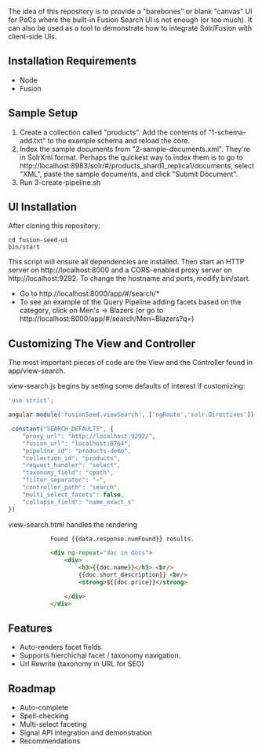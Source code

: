 

The idea of this repository is to provide a "barebones" or blank "canvas" UI for PoCs where the built-in Fusion Search UI is not enough (or too much). It can also be used as a tool to demonstrate how to integrate Solr/Fusion with client-side UIs.

## Installation Requirements
* Node
* Fusion

## Sample Setup
1. Create a collection called "products". Add the contents of "1-schema-add.txt" to the example schema and reload the core.
2. Index the sample documents from "2-sample-documents.xml". They're in SolrXml format. Perhaps the quickest way to index them is to go to http://localhost:8983/solr/#/products_shard1_replica1/documents, select "XML", paste the sample documents, and click "Submit Document".
3. Run 3-create-pipeline.sh 

## UI Installation
After cloning this repository:

~~~
cd fusion-seed-ui
bin/start
~~~
This script will ensure all dependencies are installed. Then start an HTTP server on http://localhost:8000 and a CORS-enabled proxy server on http://localhost:9292. To change the hostname and ports, modify bin/start.

* Go to http://localhost:8000/app/#/search/*
* To see an example of the Query Pipeline adding facets based on the category, click on Men's -> Blazers (or go to http://localhost:8000/app/#/search/Men~Blazers?q=)

## Customizing The View and Controller
The most important pieces of code are the View and the Controller found in app/view-search. 

view-search.js begins by setting some defaults of interest if customizing:

~~~javascript
'use strict';

angular.module('fusionSeed.viewSearch', ['ngRoute','solr.Directives'])

.constant("SEARCH_DEFAULTS", {
	"proxy_url": "http://localhost:9292/",
	"fusion_url": "localhost:8764",
	"pipeline_id": "products-demo",
	"collection_id": "products",
	"request_handler": "select",
	"taxonomy_field": "cpath",
	"filter_separator": "~",
	"controller_path": "search",
	"multi_select_facets": false,
	"collapse_field": "name_exact_s"
})
~~~

view-search.html handles the rendering

~~~html
			Found {{data.response.numFound}} results.

			<div ng-repeat="doc in docs">
				<div>
					<h3>{{doc.name}}</h3> <br/>
					{{doc.short_description}} <br/>
					<strong>${{doc.price}}</strong>

				</div>
			</div>
~~~

## Features
* Auto-renders facet fields.
* Supports hierchichal facet / taxonomy navigation.
* Url Rewrite (taxonomy in URL for SEO)

## Roadmap
* Auto-complete
* Spell-checking
* Multi-select faceting
* Signal API integration and demonstration
* Recommendations



